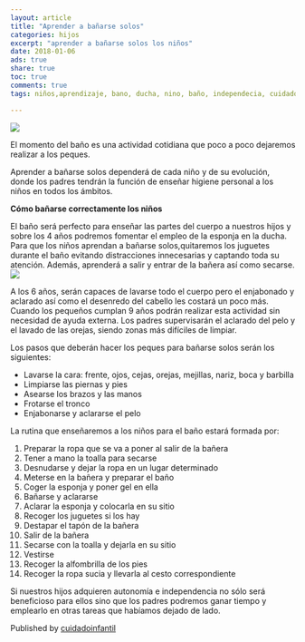 ```yaml
---
layout: article
title: "Aprender a bañarse solos"
categories: hijos
excerpt: "aprender a bañarse solos los niños"
date: 2018-01-06
ads: true
share: true
toc: true
comments: true
tags: niños,aprendizaje, bano, ducha, nino, baño, independecia, cuidado, salud, higiene.educación, educacion

---
```

![](http://familiasana.info/images/hijos/aprender-a-bañarse-solos-los-niños.jpg)

El momento del baño es una actividad cotidiana que poco a poco dejaremos realizar a los peques.

Aprender a bañarse solos dependerá de cada niño y de su evolución, donde los padres tendrán la función de enseñar higiene personal a los niños en todos los ámbitos.


**Cómo bañarse correctamente los niños**


El baño será perfecto para enseñar las partes del cuerpo a nuestros hijos y sobre los 4 años podremos fomentar el empleo de la esponja en la ducha. Para que los niños aprendan a bañarse solos,quitaremos los juguetes durante el baño evitando distracciones innecesarias y captando toda su atención. Además, aprenderá a salir y entrar de la bañera así como secarse.![](http://familiasana.info/images/hijos/enseñar-a-bañarse-solos-los-niños-300x200.jpg)


A los 6 años, serán capaces de lavarse todo el cuerpo pero el enjabonado y aclarado así como el desenredo del cabello les costará un poco más. Cuando los pequeños cumplan 9 años podrán realizar esta actividad sin necesidad de ayuda externa. Los padres supervisarán el aclarado del pelo y el lavado de las orejas, siendo zonas más difíciles de limpiar.

Los pasos que deberán hacer los peques para bañarse solos serán los siguientes:

   - Lavarse la cara: frente, ojos, cejas, orejas, mejillas, nariz, boca y barbilla
   - Limpiarse las piernas y pies
   - Asearse los brazos y las manos
   - Frotarse el tronco
   - Enjabonarse y aclararse el pelo

La rutina que enseñaremos a los niños para el baño estará formada por:

1. Preparar la ropa que se va a poner al salir de la bañera
1. Tener a mano la toalla para secarse
1. Desnudarse y dejar la ropa en un lugar determinado
1. Meterse en la bañera y preparar el baño
1. Coger la esponja y poner gel en ella
1. Bañarse y aclararse
1. Aclarar la esponja y colocarla en su sitio
1. Recoger los juguetes si los hay
1. Destapar el tapón de la bañera
1. Salir de la bañera
1. Secarse con la toalla y dejarla en su sitio
1. Vestirse
1. Recoger la alfombrilla de los pies
1. Recoger la ropa sucia y llevarla al cesto correspondiente

Si nuestros hijos adquieren autonomía e independencia no sólo será beneficioso para ellos sino que los padres podremos ganar tiempo y emplearlo en otras tareas que habíamos dejado de lado.

Published by [cuidadoinfantil](https://aprender.cuidadoinfantil.com/aprender-a-banarse-solos-los-ninos.htmlrende.htm)
